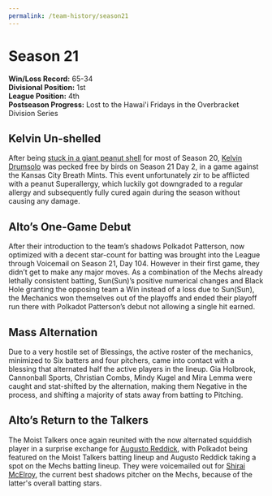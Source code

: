 ```yaml
---
permalink: /team-history/season21
---
```


# Season 21
**Win/Loss Record:** 65-34  
**Divisional Position:** 1st  
**League Position:** 4th  
**Postseason Progress:** Lost to the Hawai'i Fridays in the Overbracket Division Series

## Kelvin Un-shelled

After being [stuck in a giant peanut shell](/season20/#shell-vin-drumsolo) for most of Season 20, [Kelvin Drumsolo](/players/kelvin-drumsolo)
was pecked free by birds on Season 21 Day 2, in a game against the Kansas City Breath Mints. This event unfortunately 
zir to be afflicted with a peanut Superallergy, which luckily got downgraded to a regular allergy and subsequently 
fully cured again during the season without causing any damage.

## Alto’s One-Game Debut

After their introduction to the team’s shadows Polkadot Patterson, now optimized with a decent star-count for batting 
was brought into the League through Voicemail on Season 21, Day 104. However in their first game, they didn’t get to 
make any major moves. As a combination of the Mechs already lethally consistent batting, Sun(Sun)’s positive numerical 
changes and Black Hole granting the opposing team a Win instead of a loss due to Sun(Sun), the Mechanics won themselves 
out of the playoffs and ended their playoff run there with Polkadot Patterson’s debut not allowing a single hit earned.

## Mass Alternation

Due to a very hostile set of Blessings, the active roster of the mechanics, minimized to Six batters and four pitchers, 
came into contact with a blessing that alternated half the active players in the lineup. Gia Holbrook, 
Cannonball Sports, Christian Combs, Mindy Kugel and Mira Lemma were caught and stat-shifted by the alternation, 
making them Negative in the process, and shifting a majority of stats away from batting to Pitching.

## Alto’s Return to the Talkers

The Moist Talkers once again reunited with the now alternated squiddish player in a surprise exchange for [Augusto 
Reddick](/players/augusto-reddick), with Polkadot being featured on the Moist Talkers batting lineup and Augusto Reddick 
taking a spot on the Mechs batting lineup. They were voicemailed out for [Shirai McElroy](/players/shirai-mcelroy), the 
current best shadows pitcher on the Mechs, because of the latter's overall batting stars.


